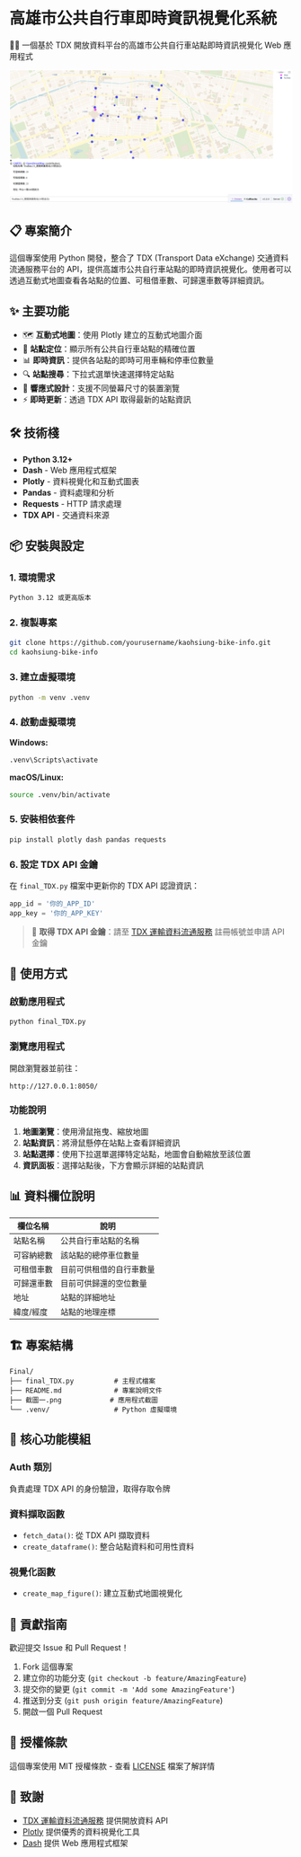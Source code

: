 # 高雄市公共自行車即時資訊視覺化系統

🚴‍♂️ 一個基於 TDX 開放資料平台的高雄市公共自行車站點即時資訊視覺化 Web 應用程式

![應用程式截圖](截圖一.png)

## 📋 專案簡介

這個專案使用 Python 開發，整合了 TDX (Transport Data eXchange) 交通資料流通服務平台的 API，提供高雄市公共自行車站點的即時資訊視覺化。使用者可以透過互動式地圖查看各站點的位置、可租借車數、可歸還車數等詳細資訊。

## ✨ 主要功能

- 🗺️ **互動式地圖**：使用 Plotly 建立的互動式地圖介面
- 📍 **站點定位**：顯示所有公共自行車站點的精確位置
- 📊 **即時資訊**：提供各站點的即時可用車輛和停車位數量
- 🔍 **站點搜尋**：下拉式選單快速選擇特定站點
- 📱 **響應式設計**：支援不同螢幕尺寸的裝置瀏覽
- ⚡ **即時更新**：透過 TDX API 取得最新的站點資訊

## 🛠️ 技術棧

- **Python 3.12+**
- **Dash** - Web 應用程式框架
- **Plotly** - 資料視覺化和互動式圖表
- **Pandas** - 資料處理和分析
- **Requests** - HTTP 請求處理
- **TDX API** - 交通資料來源

## 📦 安裝與設定

### 1. 環境需求

```bash
Python 3.12 或更高版本
```

### 2. 複製專案

```bash
git clone https://github.com/yourusername/kaohsiung-bike-info.git
cd kaohsiung-bike-info
```

### 3. 建立虛擬環境

```bash
python -m venv .venv
```

### 4. 啟動虛擬環境

**Windows:**
```bash
.venv\Scripts\activate
```

**macOS/Linux:**
```bash
source .venv/bin/activate
```

### 5. 安裝相依套件

```bash
pip install plotly dash pandas requests
```

### 6. 設定 TDX API 金鑰

在 `final_TDX.py` 檔案中更新你的 TDX API 認證資訊：

```python
app_id = '你的_APP_ID'
app_key = '你的_APP_KEY'
```

> 📝 **取得 TDX API 金鑰**：請至 [TDX 運輸資料流通服務](https://tdx.transportdata.tw/) 註冊帳號並申請 API 金鑰

## 🚀 使用方式

### 啟動應用程式

```bash
python final_TDX.py
```

### 瀏覽應用程式

開啟瀏覽器並前往：
```
http://127.0.0.1:8050/
```

### 功能說明

1. **地圖瀏覽**：使用滑鼠拖曳、縮放地圖
2. **站點資訊**：將滑鼠懸停在站點上查看詳細資訊
3. **站點選擇**：使用下拉選單選擇特定站點，地圖會自動縮放至該位置
4. **資訊面板**：選擇站點後，下方會顯示詳細的站點資訊

## 📊 資料欄位說明

| 欄位名稱 | 說明 |
|---------|------|
| 站點名稱 | 公共自行車站點的名稱 |
| 可容納總數 | 該站點的總停車位數量 |
| 可租借車數 | 目前可供租借的自行車數量 |
| 可歸還車數 | 目前可供歸還的空位數量 |
| 地址 | 站點的詳細地址 |
| 緯度/經度 | 站點的地理座標 |

## 🏗️ 專案結構

```
Final/
├── final_TDX.py          # 主程式檔案
├── README.md             # 專案說明文件
├── 截圖一.png            # 應用程式截圖
└── .venv/                # Python 虛擬環境
```

## 🔧 核心功能模組

### Auth 類別
負責處理 TDX API 的身份驗證，取得存取令牌

### 資料擷取函數
- `fetch_data()`: 從 TDX API 擷取資料
- `create_dataframe()`: 整合站點資料和可用性資料

### 視覺化函數
- `create_map_figure()`: 建立互動式地圖視覺化

## 🤝 貢獻指南

歡迎提交 Issue 和 Pull Request！

1. Fork 這個專案
2. 建立你的功能分支 (`git checkout -b feature/AmazingFeature`)
3. 提交你的變更 (`git commit -m 'Add some AmazingFeature'`)
4. 推送到分支 (`git push origin feature/AmazingFeature`)
5. 開啟一個 Pull Request

## 📄 授權條款

這個專案使用 MIT 授權條款 - 查看 [LICENSE](LICENSE) 檔案了解詳情

## 🙏 致謝

- [TDX 運輸資料流通服務](https://tdx.transportdata.tw/) 提供開放資料 API
- [Plotly](https://plotly.com/) 提供優秀的資料視覺化工具
- [Dash](https://dash.plotly.com/) 提供 Web 應用程式框架
